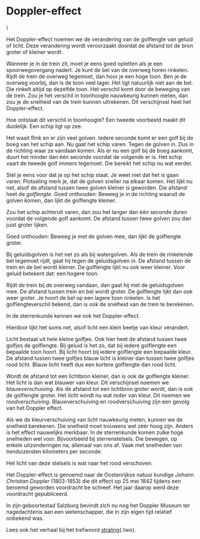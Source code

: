 # Doppler-effect

\

Het Doppler-effect noemen we de verandering van de golflengte van geluid
of licht. Deze verandering wordt veroorzaakt doordat de afstand tot de
bron groter of kleiner wordt.

Wanneer je in de trein zit, moet je eens goed opletten als je een
spoorwegovergang nadert. Je kunt de bel van de overweg horen rinkelen.
Rijdt de trein de overweg tegemoet, dan hoor je een hoge toon. Ben je de
overweg voorbij, dan is de toon veel lager. Het ligt natuurlijk niet aan
de bel. Die rinkelt altijd op dezelfde toon. Het verschil komt door de
beweging van de trein. Zou je het verschil in toonhoogte nauwkeurig
kunnen meten, dan zou je de snelheid van de trein kunnen uitrekenen. Dit
verschijnsel heet het Doppler-effect.

Hoe ontstaat dit verschil in toonhoogte? Een tweede voorbeeld maakt dit
duidelijk. Een schip ligt op zee.

Het waait flink en er zijn veel golven. Iedere seconde komt er een golf
bij de boeg van het schip aan. Nu gaat het schip varen. Tegen de golven
in. Dus in de richting waar ze vandaan komen. Als er nu een golf bij de
boeg aankomt, duurt het minder dan één seconde voordat de volgende er
is. Het schip vaart de tweede golf immers tegemoet. Die bereikt het
schip nu wat eerder.

Stel je eens voor dat je op het schip staat. Je weet niet dat het is
gaan varen. Plotseling merk je, dat de golven sneller na elkaar komen.
Het lijkt nu net, alsof de afstand tussen twee golven kleiner is
geworden. Die afstand heet de *golflengte.* Goed onthouden: Beweeg je in
de richting waaruit de golven komen, dan lijkt de golflengte kleiner.

Zou het schip achteruit varen, dan zou het langer dan één seconde duren
voordat de volgende golf aankomt. De afstand tussen twee golven zou dan
juist groter lijken.

Goed onthouden: Beweeg je met de golven mee, dan lijkt de golflengte
groter.

Bij geluidsgolven is het net zo als bij watergolven. Als de trein de
rinkelende bel tegemoet rijdt, gaat hij tegen de geluidsgolven in. De
afstand tussen de trein en de bel wordt kleiner. De golflengte lijkt nu
ook weer kleiner. Voor geluid betekent dat: een hogere toon.

Rijdt de trein bij de overweg vandaan, dan gaat hij met de geluidsgolven
mee. De afstand tussen trein en bel wordt groter. De golflengte lijkt
dan ook weer groter. Je hoort de bel op een lagere toon rinkelen. Is het
golflengteverschil bekend, dan is ook de snelheid van de trein te
berekenen.

In de sterrenkunde kennen we ook het Doppler-effect.

Hierdoor lijkt het soms net, alsof licht een klein beetje van kleur
verandert.

Licht bestaat uit hele kleine golfjes. Ook hier heet de afstand tussen
twee golfjes de golflengte. Bij geluid is het zo, dat bij iedere
golflengte een bepaalde toon hoort. Bij licht hoort bij iedere
golflengte een bepaalde kleur. De afstand tussen twee golfjes blauw
licht is kleiner dan tussen twee golfjes rood licht. Blauw licht heeft
dus een kortere golflengte dan rood licht.

Wordt de afstand tot een lichtbron kleiner, dan is ook de golflengte
kleiner. Het licht is dan wat blauwer van kleur. Dit verschijnsel noemen
we *blauwverschuiving*. Als de afstand tot een lichtbron groter wordt,
dan is ook de golflengte groter. Het licht wordt nu wat roder van kleur.
Dit noemen we *roodverschuiving*. Blauwverschuiving en roodverschuiving
zijn een gevolg van het Doppler effect.

Als we de kleurverschuiving van licht nauwkeurig meten, kunnen we de
snelheid berekenen. Die snelheid moet trouwens wel zéér hoog zijn.
Anders is het effect nauwelijks merkbaar. In de sterrenkunde komen zulke
hoge snelheden wel voor. Bijvoorbeeld bij sterrenstelsels. Die bewegen,
op enkele uitzonderingen na, allemaal van ons af. Vaak met snelheden van
tienduizenden kilometers per seconde.

Het licht van deze stelsels is wat naar het rood verschoven.

Het Doppler-effect is genoemd naar de Oostenrijkse natuur kundige
*Johann Christian Doppler* (1803-1853) die dit effect op 25 mei 1842
tijdens een beroemd geworden voordracht be schreef. Het jaar daarop werd
deze voordracht gepubliceerd.

In zijn geboortestad Salzburg bevindt zich nu nog het Doppler Museum ter
nagedachtenis aan een wetenschapper, die in zijn eigen tijd relatief
onbekend was.

Lees ook het verhaal bij het trefwoord [straling](straling.html){.two}.

